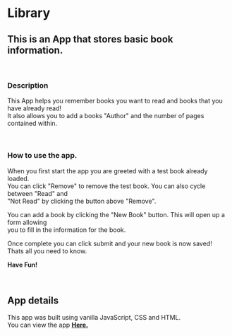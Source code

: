# **Library**

## **This is an App that stores basic book information.**

<br>

### **Description**

This App helps you remember books you want to read and books that you have already read!  
It also allows you to add a books "Author" and the number of pages contained within.  

<br>

### **How to use the app.**

When you first start the app you are greeted with a test book already loaded.  
You can click "Remove" to remove the test book. You can also cycle between "Read" and  
"Not Read" by clicking the button above "Remove". 

You can add a book by clicking the "New Book" button. This will open up a form allowing  
you to fill in the information for the book.  

Once complete you can click submit and your new book is now saved!  
Thats all you need to know.  

**Have Fun!**

<br>

## **App details** 

This app was built using vanilla JavaScript, CSS and HTML.  
You can view the app **[Here.](https://christopherl2021.github.io/library/)** 